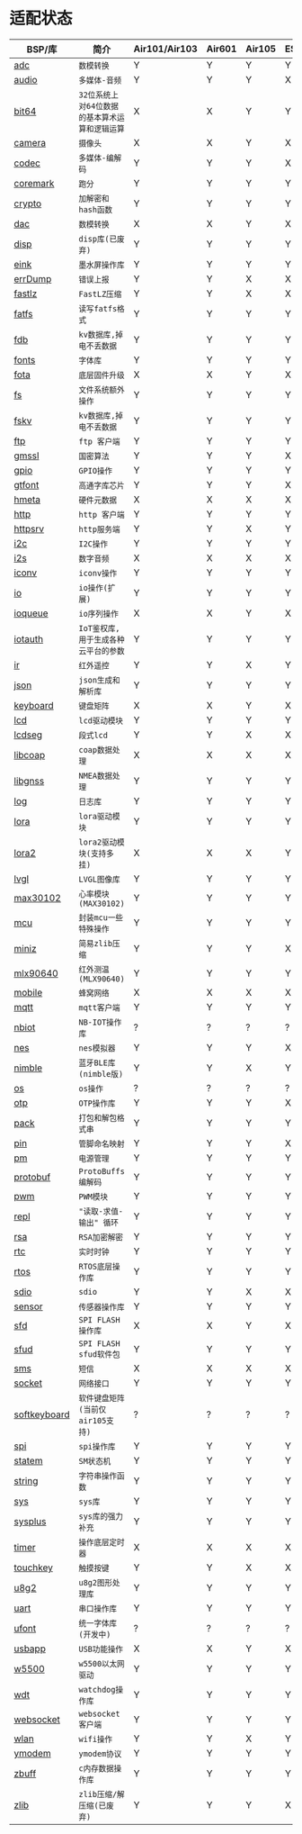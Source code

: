 # 适配状态

|BSP/库|简介|Air101/Air103|Air601|Air105|ESP32C3|ESP32S3|Air780E/Air700E|
|---|---|---|---|---|---|---|---|
|[adc](adc.md)|`数模转换`|Y|Y|Y|Y|Y|Y|
|[audio](audio.md)|`多媒体-音频`|Y|Y|Y|X|X|Y|
|[bit64](bit64.md)|`32位系统上对64位数据的基本算术运算和逻辑运算`|X|X|Y|Y|Y|Y|
|[camera](camera.md)|`摄像头`|X|X|Y|X|X|X|
|[codec](codec.md)|`多媒体-编解码`|Y|Y|Y|X|X|Y|
|[coremark](coremark.md)|`跑分`|Y|Y|Y|Y|Y|Y|
|[crypto](crypto.md)|`加解密和hash函数`|Y|Y|Y|Y|Y|Y|
|[dac](dac.md)|`数模转换`|X|X|Y|X|X|X|
|[disp](disp.md)|`disp库(已废弃)`|Y|Y|Y|Y|Y|Y|
|[eink](eink.md)|`墨水屏操作库`|Y|Y|Y|Y|Y|Y|
|[errDump](errDump.md)|`错误上报`|Y|Y|X|X|X|Y|
|[fastlz](fastlz.md)|`FastLZ压缩`|Y|Y|X|X|X|Y|
|[fatfs](fatfs.md)|`读写fatfs格式`|Y|Y|Y|Y|Y|Y|
|[fdb](fdb.md)|`kv数据库,掉电不丢数据`|Y|Y|Y|Y|Y|Y|
|[fonts](fonts.md)|`字体库`|Y|Y|Y|Y|Y|Y|
|[fota](fota.md)|`底层固件升级`|X|X|Y|X|X|Y|
|[fs](fs.md)|`文件系统额外操作`|Y|Y|Y|Y|Y|Y|
|[fskv](fskv.md)|`kv数据库,掉电不丢数据`|Y|Y|Y|Y|Y|Y|
|[ftp](ftp.md)|`ftp 客户端`|Y|Y|Y|Y|Y|Y|
|[gmssl](gmssl.md)|`国密算法`|Y|Y|Y|X|X|Y|
|[gpio](gpio.md)|`GPIO操作`|Y|Y|Y|Y|Y|Y|
|[gtfont](gtfont.md)|`高通字库芯片`|Y|Y|Y|X|X|Y|
|[hmeta](hmeta.md)|`硬件元数据`|X|X|X|X|X|Y|
|[http](http.md)|`http 客户端`|Y|Y|Y|Y|Y|Y|
|[httpsrv](httpsrv.md)|`http服务端`|Y|Y|X|Y|Y|Y|
|[i2c](i2c.md)|`I2C操作`|Y|Y|Y|Y|Y|Y|
|[i2s](i2s.md)|`数字音频`|X|X|X|X|X|Y|
|[iconv](iconv.md)|`iconv操作`|Y|Y|Y|Y|Y|Y|
|[io](io.md)|`io操作(扩展)`|Y|Y|Y|Y|Y|Y|
|[ioqueue](ioqueue.md)|`io序列操作`|X|X|Y|X|X|X|
|[iotauth](iotauth.md)|`IoT鉴权库, 用于生成各种云平台的参数`|Y|Y|Y|Y|Y|Y|
|[ir](ir.md)|`红外遥控`|Y|Y|X|Y|Y|Y|
|[json](json.md)|`json生成和解析库`|Y|Y|Y|Y|Y|Y|
|[keyboard](keyboard.md)|`键盘矩阵`|X|X|Y|X|X|X|
|[lcd](lcd.md)|`lcd驱动模块`|Y|Y|Y|Y|Y|Y|
|[lcdseg](lcdseg.md)|`段式lcd`|Y|Y|X|X|X|X|
|[libcoap](libcoap.md)|`coap数据处理`|X|X|X|X|X|X|
|[libgnss](libgnss.md)|`NMEA数据处理`|Y|Y|Y|Y|Y|Y|
|[log](log.md)|`日志库`|Y|Y|Y|Y|Y|Y|
|[lora](lora.md)|`lora驱动模块`|Y|Y|Y|Y|Y|Y|
|[lora2](lora2.md)|`lora2驱动模块(支持多挂)`|X|X|X|Y|Y|Y|
|[lvgl](lvgl.md)|`LVGL图像库`|Y|Y|Y|Y|Y|Y|
|[max30102](max30102.md)|`心率模块(MAX30102)`|Y|Y|Y|Y|Y|Y|
|[mcu](mcu.md)|`封装mcu一些特殊操作`|Y|Y|Y|Y|Y|Y|
|[miniz](miniz.md)|`简易zlib压缩`|Y|Y|Y|X|X|Y|
|[mlx90640](mlx90640.md)|`红外测温(MLX90640)`|Y|Y|Y|Y|Y|Y|
|[mobile](mobile.md)|`蜂窝网络`|X|X|X|X|X|Y|
|[mqtt](mqtt.md)|`mqtt客户端`|Y|Y|Y|Y|Y|Y|
|[nbiot](nbiot.md)|`NB-IOT操作库`|?|?|?|?|?|?|
|[nes](nes.md)|`nes模拟器`|Y|Y|Y|X|X|Y|
|[nimble](nimble.md)|`蓝牙BLE库(nimble版)`|Y|Y|X|Y|Y|X|
|[os](os.md)|`os操作`|?|?|?|?|?|?|
|[otp](otp.md)|`OTP操作库`|Y|Y|Y|X|X|Y|
|[pack](pack.md)|`打包和解包格式串`|Y|Y|Y|Y|Y|Y|
|[pin](pin.md)|`管脚命名映射`|Y|Y|Y|X|X|X|
|[pm](pm.md)|`电源管理`|Y|Y|Y|Y|Y|Y|
|[protobuf](protobuf.md)|`ProtoBuffs编解码`|Y|Y|Y|Y|Y|Y|
|[pwm](pwm.md)|`PWM模块`|Y|Y|Y|Y|Y|Y|
|[repl](repl.md)|`"读取-求值-输出" 循环`|Y|Y|Y|Y|Y|Y|
|[rsa](rsa.md)|`RSA加密解密`|Y|Y|Y|Y|Y|Y|
|[rtc](rtc.md)|`实时时钟`|Y|Y|Y|Y|Y|Y|
|[rtos](rtos.md)|`RTOS底层操作库`|Y|Y|Y|Y|Y|Y|
|[sdio](sdio.md)|`sdio`|Y|Y|X|X|X|X|
|[sensor](sensor.md)|`传感器操作库`|Y|Y|Y|Y|Y|Y|
|[sfd](sfd.md)|`SPI FLASH操作库`|X|X|Y|X|X|Y|
|[sfud](sfud.md)|`SPI FLASH sfud软件包`|Y|Y|Y|Y|Y|Y|
|[sms](sms.md)|`短信`|X|X|X|X|X|X|
|[socket](socket.md)|`网络接口`|Y|Y|Y|Y|Y|Y|
|[softkeyboard](softkeyboard.md)|`软件键盘矩阵(当前仅air105支持)`|?|?|?|?|?|?|
|[spi](spi.md)|`spi操作库`|Y|Y|Y|Y|Y|Y|
|[statem](statem.md)|`SM状态机`|Y|Y|Y|Y|Y|Y|
|[string](string.md)|`字符串操作函数`|Y|Y|Y|Y|Y|Y|
|[sys](sys.md)|`sys库`|Y|Y|Y|Y|Y|Y|
|[sysplus](sysplus.md)|`sys库的强力补充`|Y|Y|Y|Y|Y|Y|
|[timer](timer.md)|`操作底层定时器`|X|X|X|X|X|X|
|[touchkey](touchkey.md)|`触摸按键`|Y|Y|X|X|X|X|
|[u8g2](u8g2.md)|`u8g2图形处理库`|Y|Y|Y|Y|Y|Y|
|[uart](uart.md)|`串口操作库`|Y|Y|Y|Y|Y|Y|
|[ufont](ufont.md)|`统一字体库(开发中)`|?|?|?|?|?|?|
|[usbapp](usbapp.md)|`USB功能操作`|X|X|Y|X|X|X|
|[w5500](w5500.md)|`w5500以太网驱动`|Y|Y|Y|Y|Y|Y|
|[wdt](wdt.md)|`watchdog操作库`|Y|Y|Y|Y|Y|Y|
|[websocket](websocket.md)|`websocket客户端`|Y|Y|Y|Y|Y|Y|
|[wlan](wlan.md)|`wifi操作`|Y|Y|X|Y|Y|Y|
|[ymodem](ymodem.md)|`ymodem协议`|Y|Y|Y|Y|Y|Y|
|[zbuff](zbuff.md)|`c内存数据操作库`|Y|Y|Y|Y|Y|Y|
|[zlib](zlib.md)|`zlib压缩/解压缩(已废弃)`|Y|Y|Y|X|X|X|
